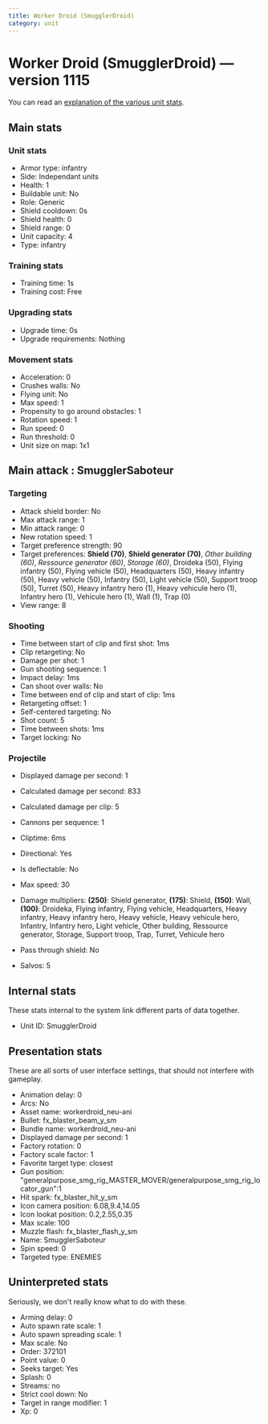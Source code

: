 ```yaml
---
title: Worker Droid (SmugglerDroid)
category: unit
---
```


# Worker Droid (SmugglerDroid) — version 1115

You can read an [explanation  of the various unit stats](unitexplained.md).

## Main stats

### Unit stats

  * Armor type: infantry
  * Side: Independant units
  * Health: 1
  * Buildable unit: No
  * Role: Generic
  * Shield cooldown: 0s
  * Shield health: 0
  * Shield range: 0
  * Unit capacity: 4
  * Type: infantry

### Training stats

  * Training time: 1s
  * Training cost: Free

### Upgrading stats

  * Upgrade time: 0s
  * Upgrade requirements: Nothing

### Movement stats

  * Acceleration: 0
  * Crushes walls: No
  * Flying unit: No
  * Max speed: 1
  * Propensity to go around obstacles: 1
  * Rotation speed: 1
  * Run speed: 0
  * Run threshold: 0
  * Unit size on map: 1x1

## Main attack : SmugglerSaboteur

### Targeting

  * Attack shield border: No
  * Max attack range: 1
  * Min attack range: 0
  * New rotation speed: 1
  * Target preference strength: 90
  * Target preferences: **Shield (70)**, **Shield generator (70)**, _Other building (60)_, _Ressource generator (60)_, _Storage (60)_, Droideka (50), Flying infantry (50), Flying vehicle (50), Headquarters (50), Heavy infantry (50), Heavy vehicle (50), Infantry (50), Light vehicle (50), Support troop (50), Turret (50), Heavy infantry hero (1), Heavy vehicule hero (1), Infantry hero (1), Vehicule hero (1), Wall (1), Trap (0)
  * View range: 8

### Shooting

  * Time between start of clip and first shot: 1ms
  * Clip retargeting: No
  * Damage per shot: 1
  * Gun shooting sequence: 1
  * Impact delay: 1ms
  * Can shoot over walls: No
  * Time between end of clip and start of clip: 1ms
  * Retargeting offset: 1
  * Self-centered targeting: No
  * Shot count: 5
  * Time between shots: 1ms
  * Target locking: No

### Projectile

  * Displayed damage per second: 1
  * Calculated damage per second: 833
  * Calculated damage per clip: 5

  * Cannons per sequence: 1
  * Cliptime: 6ms
  * Directional: Yes
  * Is deflectable: No
  * Max speed: 30
  * Damage multipliers: **(250)**: Shield generator, **(175)**: Shield, **(150)**: Wall, **(100)**: Droideka, Flying infantry, Flying vehicle, Headquarters, Heavy infantry, Heavy infantry hero, Heavy vehicle, Heavy vehicule hero, Infantry, Infantry hero, Light vehicle, Other building, Ressource generator, Storage, Support troop, Trap, Turret, Vehicule hero
  * Pass through shield: No
  * Salvos: 5

## Internal stats

These stats internal to the system link different parts of data together.

  * Unit ID: SmugglerDroid

## Presentation stats

These are all sorts of user interface settings, that should not interfere with gameplay.

  * Animation delay: 0
  * Arcs: No
  * Asset name: workerdroid_neu-ani
  * Bullet: fx_blaster_beam_y_sm
  * Bundle name: workerdroid_neu-ani
  * Displayed damage per second: 1
  * Factory rotation: 0
  * Factory scale factor: 1
  * Favorite target type: closest
  * Gun position: "generalpurpose_smg_rig_MASTER_MOVER/generalpurpose_smg_rig_locator_gun":1
  * Hit spark: fx_blaster_hit_y_sm
  * Icon camera position: 6.08,9.4,14.05
  * Icon lookat position: 0.2,2.55,0.35
  * Max scale: 100
  * Muzzle flash: fx_blaster_flash_y_sm
  * Name: SmugglerSaboteur
  * Spin speed: 0
  * Targeted type: ENEMIES

## Uninterpreted stats

Seriously, we don't really know what to do with these.

  * Arming delay: 0
  * Auto spawn rate scale: 1
  * Auto spawn spreading scale: 1
  * Max scale: No
  * Order: 372101
  * Point value: 0
  * Seeks target: Yes
  * Splash: 0
  * Streams: no
  * Strict cool down: No
  * Target in range modifier: 1
  * Xp: 0

